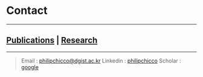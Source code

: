 # Contact
---------------------------------------------------------
## [Publications](Pubs.md) | [Research](research.md)
---------------------------------------------------------

> Email    : [philipchicco@dgist.ac.kr](philipchicco@dgist.ac.kr)
> Linkedin : [philipchicco](https://kr.linkedin.com/in/philip-chikontwe-52397a7a)
> Scholar  : [google](https://scholar.google.com/citations?user=8jHbkMcAAAAJ&hl=en)
